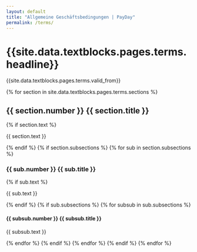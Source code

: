 ```yaml
---
layout: default
title: "Allgemeine Geschäftsbedingungen | PayDay"
permalink: /terms/
---
```


<div class="px-4 pt-32 pb-32">
  <div class="max-w-3xl mx-auto break-words reveal">
    <h1 class="text-3xl font-semibold font-display mb-4">
      {{site.data.textblocks.pages.terms.headline}}
    </h1>
    <p>
      {{site.data.textblocks.pages.terms.valid_from}}
    </p>
    {% for section in site.data.textblocks.pages.terms.sections %}
    <h2 class="text-2xl font-semibold mt-6 mb-2">{{ section.number }} {{ section.title }}</h2>
    {% if section.text %}
      <p class="mb-4">{{ section.text }}</p>
    {% endif %}
    {% if section.subsections %}
      {% for sub in section.subsections %}
        <h3 class="text-xl font-semibold mt-4 mb-1">{{ sub.number }} {{ sub.title }}</h3>
        {% if sub.text %}
          <p class="mb-4">{{ sub.text }}</p>
        {% endif %}
        {% if sub.subsections %}
          {% for subsub in sub.subsections %}
            <h4 class="text-lg font-semibold mt-2 mb-1">{{ subsub.number }} {{ subsub.title }}</h4>
            <p class="mb-4">{{ subsub.text }}</p>
          {% endfor %}
        {% endif %}
      {% endfor %}
    {% endif %}
  {% endfor %}
  </div>
</div>